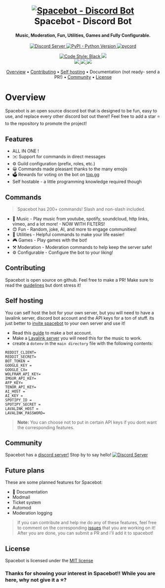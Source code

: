 <h1 align="center">
  <br>
  <a href="https://github.com/dhravya/spacebot-discord"><img src="https://i.imgur.com/hOZXyje.jpg" alt="Spacebot - Discord Bot"></a>
  <br>
  Spacebot -  Discord Bot
  <br>
</h1>

<h4 align="center">Music, Moderation, Fun, Utilities, Games and Fully Configurable.</h4>

<p align="center">
  <a href="https://discord.gg/rqhgqTqFbp">
    <img src="https://discordapp.com/api/guilds/905904010760966164/widget.png?style=shield" alt="Discord Server">
  </a>
  <a href="https://www.python.org/downloads/">
    <img alt="PyPI - Python Version" src="https://img.shields.io/pypi/pyversions/Red-Discordbot">
  </a>
  <a href="https://github.com/pycord/pycord-development/">
     <img src="https://img.shields.io/badge/discord-py-blue.svg" alt="pycord">
  </a>
</p>

<p align="center">
  <a href="https://github.com/psf/black">
    <img src="https://img.shields.io/badge/code%20style-black-000000.svg" alt="Code Style: Black">
  </a>
  <a href="http://makeapullrequest.com">
    <img src="https://img.shields.io/badge/PRs-welcome-brightgreen.svg">
  </a>
  <br>
    <a href="https://top.gg/bot/881862674051391499">
    <img src="https://top.gg/api/widget/servers/881862674051391499.svg">
    </a>
    <a href="https://top.gg/bot/881862674051391499">
    <img src="https://top.gg/api/widget/upvotes/881862674051391499.svg">
    </a>
    <a href="https://top.gg/bot/881862674051391499">
    <img src="https://top.gg/api/widget/owner/881862674051391499.svg">
    </a>
</p>


<p align="center">
  <a href="#overview">Overview</a>
  •
  <a href="#contributing">Contributing</a>
  •
  <a href="#self-hosting">Self hosting</a>
  •
  <a>Documentation (not ready- send a PR!)</a>
  •
  <a href="#join-the-community">Community</a>
  •
  <a href="#license">License</a>
</p>

# Overview
Spacebot is an open source discord bot that is designed to be fun, easy to use, and replace every other discord bot out there!!
Feel free to add a star ⭐ to the repository to promote the project!

## Features
- ALL IN ONE !
- ✉️ Support for commands in direct messages
- ⚙️ Guild configuration (prefix, roles, etc.)
- 😀 Commands made pleasant thanks to the many emojis
- 🗳️ Rewards for voting on the bot on [top.gg](https://top.gg/bot/881862674051391499)
- Self hostable - a little programming knowledge required though
  

## Commands
> Spacebot has 200+ commands! Slash and non-slash included.
- 🎵 Music - Play music from youtube, spotify, soundcloud, http links, vimeo, and a lot more! - NOW WITH FILTERS!
- 😊 Fun - Random, joke, AI, and more to engage communities!
- 🔧 Utilities - Helpful commands to make your life easier!
-  🎮 Games - Play games with the bot!
-  ⚒️ Moderation - Moderation commands to help keep the server safe!
-  ⚙️ Configurable - Configure the bot to your liking!

## Contributing
Spacebot is open source on github. Feel free to make a PR!
Make sure to read the [guidelines](CONTRIBUTING.md) but dont stress it!

## Self hosting
You can self host the bot for your own server, but you will need to have a lavalink server, discord bot account and the API keys for a ton of stuff. its just better to [invite spacebot](https://dsc.gg/spacebt) to your own server and use it!

- Read this [guide](https://github.com/reactiflux/discord-irc/wiki/Creating-a-discord-bot-&-getting-a-token) to make a bot account.
- Make a [Lavalink server](https://dsharpplus.github.io/articles/audio/lavalink/setup.html) you will need this for the music to work.
- create a `dotenv` in the `main directory` file with the following contents:
```
REDDIT_CLIENT=  
REDDIT_SECRET=
BOT_TOKEN = 
GOOGLE_KEY =
GOOGLE_CX=
WOLFRAM_API_KEY=
IMGUR_API_KEY=
AFP_KEY=
TENOR_API_KEY=
AI_HOST =
AI_KEY = 
SPOTIPY_ID = 
SPOTIPY_SECRET = 
LAVALINK_HOST =
LAVALINK_PASSWORD= 
```
> **Note:** You can choose not to put in certain API keys if you dont want the corresponding features.

## Community
Spacebot has a [discord server!](https://discord.gg/rqhgqTqFbp) Stop by to say hello! 
  <a href="https://discord.gg/rqhgqTqFbp">
    <img src="https://discordapp.com/api/guilds/905904010760966164/widget.png?style=shield" alt="Discord Server">
  </a>

## Future plans
These are some planned features for Spacebot:
- 📃 Documentation
- Modmail
- Ticket system
- Automod
- Moderation logging

> If you can contribute and help me do any of these features, feel free to comment on the corresponding [issues](github.com/dhravya/spacebot-discord/issues) that you are working on it! After you are done, you can submit a PR and i'll add it to spacebot!

## License
Spacebot is licensed under the [MIT license](LICENSE)

### Thanks for showing your interest in Spacebot!! While you are here, why not give it a ⭐?